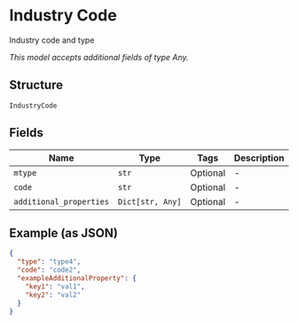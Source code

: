 
# Industry Code

Industry code and type

*This model accepts additional fields of type Any.*

## Structure

`IndustryCode`

## Fields

| Name | Type | Tags | Description |
|  --- | --- | --- | --- |
| `mtype` | `str` | Optional | - |
| `code` | `str` | Optional | - |
| `additional_properties` | `Dict[str, Any]` | Optional | - |

## Example (as JSON)

```json
{
  "type": "type4",
  "code": "code2",
  "exampleAdditionalProperty": {
    "key1": "val1",
    "key2": "val2"
  }
}
```

